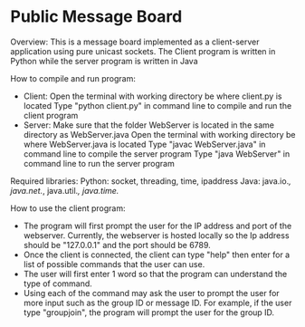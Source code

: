 # Public Message Board
Overview:
This is a message board implemented as a client-server application using pure unicast sockets. The Client program is written in Python while the server program is written in Java

How to compile and run program:
- Client:
Open the terminal with working directory be where client.py is located
Type "python client.py" in command line to compile and run the client program
- Server:
Make sure that the folder WebServer is located in the same directory as WebServer.java
Open the terminal with working directory be where WebServer.java is located
Type "javac WebServer.java" in command line to compile the server program
Type "java WebServer" in command line to run the server program

Required libraries:
Python: socket, threading, time, ipaddress
Java: java.io.*, java.net.*, java.util.*, java.time.*

How to use the client program:
- The program will first prompt the user for the IP address and port of the webserver. Currently, the webserver is hosted locally so the Ip address should be "127.0.0.1" and the port should be 6789.
- Once the client is connected, the client can type "help" then enter for a list of possible commands that the user can use.
- The user will first enter 1 word so that the program can understand the type of command.
- Using each of the command may ask the user to prompt the user for more input such as the group ID or message ID. For example, if the user type "groupjoin", the program will prompt the user for the group ID.
